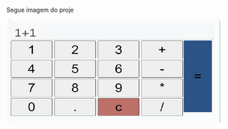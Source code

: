 Segue imagem do proje

<p> <img src="https://github.com/marlaurindo/calculadora_simples/blob/master/calculadora_simples.png"/></p>

